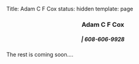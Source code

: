 Title: Adam C F Cox
status: hidden
template: page

<center><h3>Adam C F Cox</h3></center>
<center><h5><a id="email-address"></a> | 608-606-9928</h5></center>

The rest is coming soon....